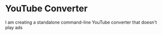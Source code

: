 # YouTube Converter

I am creating a standalone command-line YouTube converter that doesn't play ads
